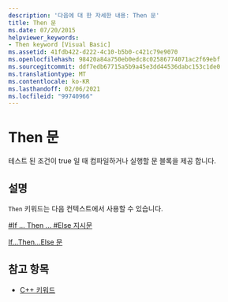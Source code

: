 ```yaml
---
description: '다음에 대 한 자세한 내용: Then 문'
title: Then 문
ms.date: 07/20/2015
helpviewer_keywords:
- Then keyword [Visual Basic]
ms.assetid: 41fdb422-d222-4c10-b5b0-c421c79e9070
ms.openlocfilehash: 98420a84a750eb0edc8c02586774071ac2f69ebf
ms.sourcegitcommit: ddf7edb67715a5b9a45e3dd44536dabc153c1de0
ms.translationtype: MT
ms.contentlocale: ko-KR
ms.lasthandoff: 02/06/2021
ms.locfileid: "99740966"
---
```

# <a name="then-statement"></a>Then 문

테스트 된 조건이 true 일 때 컴파일하거나 실행할 문 블록을 제공 합니다.  
  
## <a name="remarks"></a>설명  

 `Then` 키워드는 다음 컨텍스트에서 사용할 수 있습니다.  
  
 [#If ... Then ... #Else 지시문](../directives/if-then-else-directives.md)  
  
 [If...Then...Else 문](if-then-else-statement.md)  
  
## <a name="see-also"></a>참고 항목

- [C++ 키워드](../keywords/index.md)
